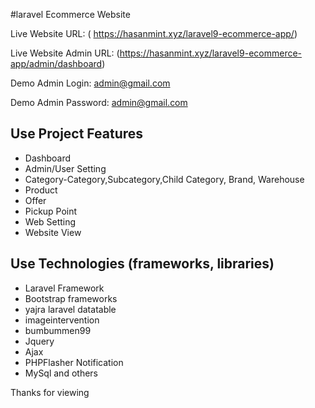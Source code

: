 #laravel Ecommerce Website


Live Website URL:  ( https://hasanmint.xyz/laravel9-ecommerce-app/)

Live Website Admin URL: (https://hasanmint.xyz/laravel9-ecommerce-app/admin/dashboard)

Demo Admin Login: admin@gmail.com

Demo Admin Password: admin@gmail.com

## Use Project Features 
* Dashboard
* Admin/User Setting
* Category-Category,Subcategory,Child Category, Brand, Warehouse
* Product
* Offer
* Pickup Point
* Web Setting
* Website View

## Use Technologies (frameworks, libraries)
* Laravel Framework
* Bootstrap frameworks
* yajra laravel datatable
* imageintervention
* bumbummen99
* Jquery
* Ajax
* PHPFlasher Notification
* MySql and others


Thanks for viewing
